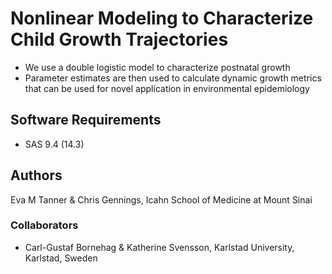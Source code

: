 # Nonlinear Modeling to Characterize Child Growth Trajectories
* We use a double logistic model to characterize postnatal growth
* Parameter estimates are then used to calculate dynamic growth metrics that can be used for novel application in environmental epidemiology 

## Software Requirements
* SAS 9.4 (14.3)

## Authors
Eva M Tanner & Chris Gennings, Icahn School of Medicine at Mount Sinai

### Collaborators
* Carl-Gustaf Bornehag & Katherine Svensson, Karlstad University, Karlstad, Sweden

